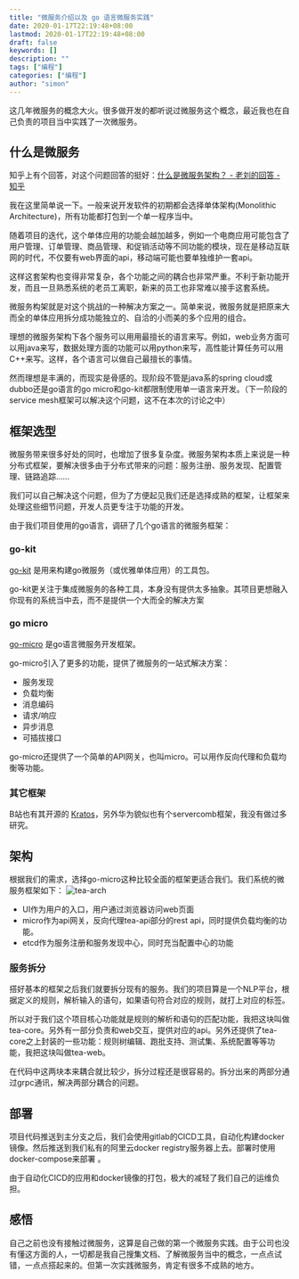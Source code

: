 ```yaml
---
title: "微服务介绍以及 go 语言微服务实践"
date: 2020-01-17T22:19:48+08:00
lastmod: 2020-01-17T22:19:48+08:00
draft: false
keywords: []
description: ""
tags: ["编程"]
categories: ["编程"]
author: "simon"
---
```


这几年微服务的概念大火。很多做开发的都听说过微服务这个概念，最近我也在自己负责的项目当中实践了一次微服务。

## 什么是微服务

知乎上有个回答，对这个问题回答的挺好：[什么是微服务架构？ - 老刘的回答 - 知乎](https://www.zhihu.com/question/65502802/answer/802678798)

我在这里简单说一下。一般来说开发软件的初期都会选择单体架构(Monolithic Architecture)，所有功能都打包到一个单一程序当中。

随着项目的迭代，这个单体应用的功能会越加越多，例如一个电商应用可能包含了用户管理、订单管理、商品管理、和促销活动等不同功能的模块，现在是移动互联网的时代，不仅要有web界面的api，移动端可能也要单独维护一套api。

这样这套架构也变得非常复杂，各个功能之间的耦合也非常严重。不利于新功能开发，而且一旦熟悉系统的老员工离职，新来的员工也非常难以接手这套系统。

微服务构架就是对这个挑战的一种解决方案之一。简单来说，微服务就是把原来大而全的单体应用拆分成功能独立的、自洽的小而美的多个应用的组合。

理想的微服务架构下各个服务可以用用最擅长的语言来写。例如，web业务方面可以用java来写，数据处理方面的功能可以用python来写，高性能计算任务可以用C++来写。这样，各个语言可以做自己最擅长的事情。

然而理想是丰满的，而现实是骨感的。现阶段不管是java系的spring cloud或dubbo还是go语言的go micro和go-kit都限制使用单一语言来开发。（下一阶段的service mesh框架可以解决这个问题，这不在本次的讨论之中）

## 框架选型

微服务带来很多好处的同时，也增加了很多复杂度。微服务架构本质上来说是一种分布式框架，要解决很多由于分布式带来的问题：服务注册、服务发现、配置管理、链路追踪……

我们可以自己解决这个问题，但为了方便起见我们还是选择成熟的框架，让框架来处理这些细节问题，开发人员更专注于功能的开发。

由于我们项目使用的go语言，调研了几个go语言的微服务框架：

### go-kit

[go-kit](https://github.com/go-kit/kit) 是用来构建go微服务（或优雅单体应用）的工具包。

go-kit更关注于集成微服务的各种工具，本身没有提供太多抽象。其项目更想融入你现有的系统当中去，而不是提供一个大而全的解决方案

### go micro

[go-micro](https://github.com/micro/go-micro) 是go语言微服务开发框架。

go-micro引入了更多的功能，提供了微服务的一站式解决方案：

 * 服务发现
 * 负载均衡
 * 消息编码
 * 请求/响应
 * 异步消息
 * 可插拔接口

go-micro还提供了一个简单的API网关，也叫micro。可以用作反向代理和负载均衡等功能。

### 其它框架

B站也有其开源的 [Kratos](https://github.com/bilibili/kratos)，另外华为貌似也有个servercomb框架，我没有做过多研究。

## 架构

根据我们的需求，选择go-micro这种比较全面的框架更适合我们。我们系统的微服务框架如下：
![tea-arch](media/15790773894307/tea-arch.png)

* UI作为用户的入口，用户通过浏览器访问web页面
* micro作为api网关，反向代理tea-api部分的rest api，同时提供负载均衡的功能。
* etcd作为服务注册和服务发现中心，同时充当配置中心的功能

### 服务拆分
搭好基本的框架之后我们就要拆分现有的服务。我们的项目算是一个NLP平台，根据定义的规则，解析输入的语句，如果语句符合对应的规则，就打上对应的标签。

所以对于我们这个项目核心功能就是规则的解析和语句的匹配功能，我把这块叫做tea-core。另外有一部分负责和web交互，提供对应的api。另外还提供了tea-core之上封装的一些功能：规则树编辑、跑批支持、测试集、系统配置等等功能，我把这块叫做tea-web。

在代码中这两块本来耦合就比较少，拆分过程还是很容易的。拆分出来的两部分通过grpc通讯，解决两部分耦合的问题。


## 部署
项目代码推送到主分支之后，我们会使用gitlab的CICD工具，自动化构建docker镜像。然后推送到我们私有的阿里云docker registry服务器上去。部署时使用docker-compose来部署
。

由于自动化CICD的应用和docker镜像的打包，极大的减轻了我们自己的运维负担。

## 感悟

自己之前也没有接触过微服务，这算是自己做的第一个微服务实践。由于公司也没有懂这方面的人，一切都是我自己搜集文档、了解微服务当中的概念，一点点试错，一点点搭起来的。但第一次实践微服务，肯定有很多不成熟的地方。  

